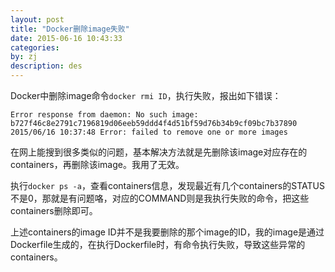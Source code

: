 ```yaml
---
layout: post
title: "Docker删除image失败"
date: 2015-06-16 10:43:33
categories: 
by: zj
description: des
---
```


Docker中删除image命令`docker rmi ID`，执行失败，报出如下错误：

	Error response from daemon: No such image: b727f46c8e2791c7196819d06eeb59ddd4f4d51bf59d76b34b9cf09bc7b37890
	2015/06/16 10:37:48 Error: failed to remove one or more images

在网上能搜到很多类似的问题，基本解决方法就是先删除该image对应存在的containers，再删除该image。我用了无效。

执行`docker ps -a`，查看containers信息，发现最近有几个containers的STATUS不是0，那就是有问题咯，对应的COMMAND则是我执行失败的命令，把这些containers删除即可。

上述containers的image ID并不是我要删除的那个image的ID，我的image是通过Dockerfile生成的，在执行Dockerfile时，有命令执行失败，导致这些异常的containers。
